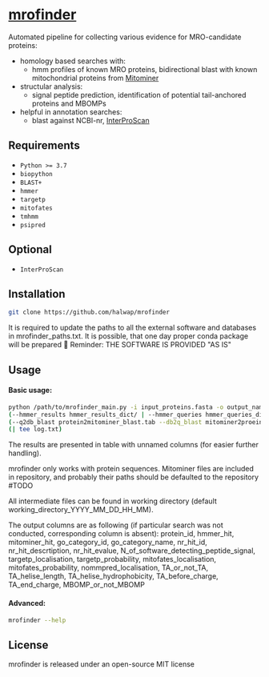 # [mrofinder](https://github.com/halwap/mrofinder)

Automated pipeline for collecting various evidence for MRO-candidate proteins:
- homology based searches with:
  - hmm profiles of known MRO proteins, bidirectional blast with known mitochondrial proteins from [Mitominer](https://mitominer.mrc-mbu.cam.ac.uk/release-4.0/begin.do)
- structular analysis:
  - signal peptide prediction, identification of potential tail-anchored proteins and MBOMPs
- helpful in annotation searches:
  - blast against NCBI-nr, [InterProScan](https://interproscan-docs.readthedocs.io/en/latest/)
      

## Requirements

- `Python >= 3.7`
- `biopython`
- `BLAST+`
- `hmmer`
- `targetp`
- `mitofates`
- `tmhmm`
- `psipred`

## Optional
- `InterProScan`


## Installation

```bash
git clone https://github.com/halwap/mrofinder
```
It is required to update the paths to all the external software and databases in mrofinder_paths.txt. It is possible, that one day proper conda package will be prepared :slightly_smiling_face:
Reminder: THE SOFTWARE IS PROVIDED "AS IS"


## Usage


#### Basic usage:
```bash
python /path/to/mrofinder_main.py -i input_proteins.fasta -o output_nametsv
(--hmmer_results hmmer_results_dict/ | --hmmer_queries hmmer_queries_dict/)
(--q2db_blast protein2mitominer_blast.tab --db2q_blast mitominer2proein_blast.tab | --mitominer_fasta /path/to/mitominer.fasta --mitominer_db /path/to/mitominer_blast_db)
(| tee log.txt)
```


The results are presented in table with unnamed columns (for easier further handling).


mrofinder only works with protein sequences. Mitominer files are included in repository, and probably their paths should be defaulted to the repository #TODO

All intermediate files can be found in working directory (default working_directory_YYYY_MM_DD_HH_MM). 

The output columns are as following (if particular search was not conducted, corresponding column is absent):
protein_id, hmmer_hit, mitominer_hit, go_category_id, go_category_name, nr_hit_id, nr_hit_descrtiption, nr_hit_evalue,
N_of_software_detecting_peptide_signal, targetp_localisation, targetp_probability, mitofates_localisation, mitofates_probability, nommpred_localisation,
TA_or_not_TA, TA_helise_length, TA_helise_hydrophobicity, TA_before_charge, TA_end_charge, MBOMP_or_not_MBOMP



#### Advanced:

```bash
mrofinder --help
```


## License

mrofinder is released under an open-source MIT license 











